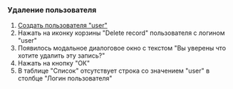 ### Удаление пользователя

1. [Создать пользователя "user"](../../../../0.%20Шаги/3.%20Создать%20нового%20пользователя.md)
1. Нажать на иконку корзины "Delete record" пользователя с логином "user"
1. Появилось модальное диалоговое окно с текстом "Вы уверены что хотите удалить эту запись?"
1. Нажать на кнопку "ОК"
1. В таблице "Список" отсутствует строка со значением "user" в столбце "Логин пользователя"
